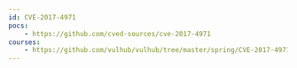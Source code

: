 ```yaml
---
id: CVE-2017-4971
pocs:
    - https://github.com/cved-sources/cve-2017-4971
courses:
    - https://github.com/vulhub/vulhub/tree/master/spring/CVE-2017-4971
---
```

